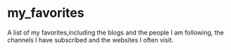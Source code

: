 my_favorites
============

A list of my favorites,including the blogs and the people I am following, the channels I have subscribed and the websites I often visit.  
